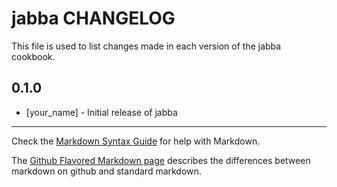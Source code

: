 # jabba CHANGELOG

This file is used to list changes made in each version of the jabba cookbook.

## 0.1.0
- [your_name] - Initial release of jabba

- - -
Check the [Markdown Syntax Guide](http://daringfireball.net/projects/markdown/syntax) for help with Markdown.

The [Github Flavored Markdown page](http://github.github.com/github-flavored-markdown/) describes the differences between markdown on github and standard markdown.
